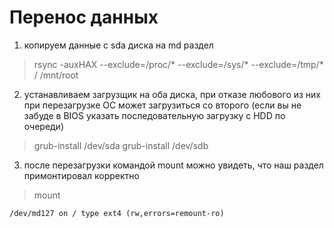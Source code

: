 # Перенос данных
1. копируем данные с sda диска на md раздел

  > rsync -auxHAX --exclude=/proc/* --exclude=/sys/* --exclude=/tmp/* / /mnt/root

2. устанавливаем загрузщик на оба диска, при отказе любового из них при перезагрузке ОС может загрузиться со второго (если вы не забуде в BIOS указать последовательную загрузку с HDD по очереди)
  > grub-install /dev/sda
  > grub-install /dev/sdb

3. после перезагрузки командой mount можно увидеть, что наш раздел примонтировал корректно
  > mount

```
/dev/md127 on / type ext4 (rw,errors=remount-ro)
```
